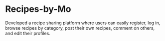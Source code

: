 # Recipes-by-Mo
Developed a recipe sharing platform where users can easily register, log in, browse recipes by category, post their own recipes, comment on others, and edit their profiles.
